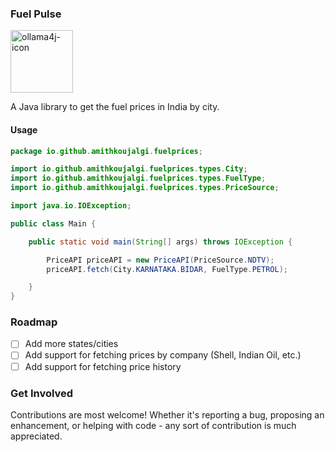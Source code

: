 ### Fuel Pulse


<img src='https://github.com/amithkoujalgi/fuel-pulse/assets/1876165/6a599fdb-226e-4cf2-81b2-0c95188dc349' width='100' alt="ollama4j-icon">


A Java library to get the fuel prices in India by city.

#### Usage

```java
package io.github.amithkoujalgi.fuelprices;

import io.github.amithkoujalgi.fuelprices.types.City;
import io.github.amithkoujalgi.fuelprices.types.FuelType;
import io.github.amithkoujalgi.fuelprices.types.PriceSource;

import java.io.IOException;

public class Main {

    public static void main(String[] args) throws IOException {

        PriceAPI priceAPI = new PriceAPI(PriceSource.NDTV);
        priceAPI.fetch(City.KARNATAKA.BIDAR, FuelType.PETROL);

    }
}
```
### Roadmap

- [ ] Add more states/cities
- [ ] Add support for fetching prices by company (Shell, Indian Oil, etc.)
- [ ] Add support for fetching price history

### Get Involved

Contributions are most welcome! Whether it's reporting a bug, proposing an enhancement, or helping with code - any sort
of contribution is much appreciated.
